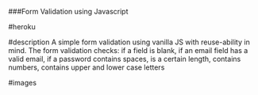 ###Form Validation using Javascript

#heroku 

#description
A simple form validation using vanilla JS with reuse-ability in mind. The form validation checks: if a field is blank, if an email field has a valid email, if a password contains spaces, is a certain length, contains numbers, contains upper and lower case letters

#images


